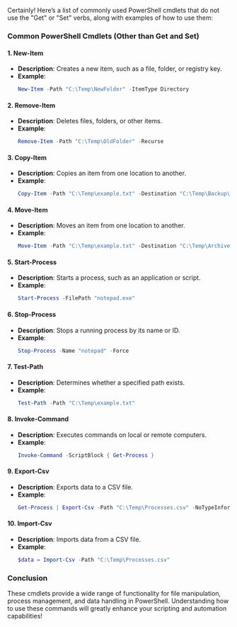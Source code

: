 Certainly! Here’s a list of commonly used PowerShell cmdlets that do not use the "Get" or "Set" verbs, along with examples of how to use them:

### Common PowerShell Cmdlets (Other than Get and Set)

#### 1. **New-Item**
   - **Description**: Creates a new item, such as a file, folder, or registry key.
   - **Example**:
     ```powershell
     New-Item -Path "C:\Temp\NewFolder" -ItemType Directory
     ```

#### 2. **Remove-Item**
   - **Description**: Deletes files, folders, or other items.
   - **Example**:
     ```powershell
     Remove-Item -Path "C:\Temp\OldFolder" -Recurse
     ```

#### 3. **Copy-Item**
   - **Description**: Copies an item from one location to another.
   - **Example**:
     ```powershell
     Copy-Item -Path "C:\Temp\example.txt" -Destination "C:\Temp\Backup\example.txt"
     ```

#### 4. **Move-Item**
   - **Description**: Moves an item from one location to another.
   - **Example**:
     ```powershell
     Move-Item -Path "C:\Temp\example.txt" -Destination "C:\Temp\Archived\example.txt"
     ```

#### 5. **Start-Process**
   - **Description**: Starts a process, such as an application or script.
   - **Example**:
     ```powershell
     Start-Process -FilePath "notepad.exe"
     ```

#### 6. **Stop-Process**
   - **Description**: Stops a running process by its name or ID.
   - **Example**:
     ```powershell
     Stop-Process -Name "notepad" -Force
     ```

#### 7. **Test-Path**
   - **Description**: Determines whether a specified path exists.
   - **Example**:
     ```powershell
     Test-Path -Path "C:\Temp\example.txt"
     ```

#### 8. **Invoke-Command**
   - **Description**: Executes commands on local or remote computers.
   - **Example**:
     ```powershell
     Invoke-Command -ScriptBlock { Get-Process }
     ```

#### 9. **Export-Csv**
   - **Description**: Exports data to a CSV file.
   - **Example**:
     ```powershell
     Get-Process | Export-Csv -Path "C:\Temp\Processes.csv" -NoTypeInformation
     ```

#### 10. **Import-Csv**
   - **Description**: Imports data from a CSV file.
   - **Example**:
     ```powershell
     $data = Import-Csv -Path "C:\Temp\Processes.csv"
     ```

### Conclusion

These cmdlets provide a wide range of functionality for file manipulation, process management, and data handling in PowerShell. Understanding how to use these commands will greatly enhance your scripting and automation capabilities!
